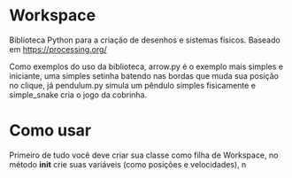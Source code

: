 # Workspace
Biblioteca Python para a criação de desenhos e sistemas físicos.
Baseado em https://processing.org/

Como exemplos do uso da biblioteca, arrow.py é o exemplo mais simples e iniciante, uma simples setinha batendo nas bordas que muda sua posição no clique, já pendulum.py simula um pêndulo simples fisicamente e simple_snake cria o jogo da cobrinha.

# Como usar

Primeiro de tudo você deve criar sua classe como filha de Workspace, no método __init__ crie suas variáveis (como posições e velocidades), n
